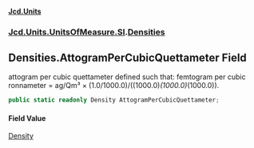 #### [Jcd.Units](index.md 'index')

### [Jcd.Units.UnitsOfMeasure.SI](Jcd.Units.UnitsOfMeasure.SI.md 'Jcd.Units.UnitsOfMeasure.SI').[Densities](Densities.md 'Jcd.Units.UnitsOfMeasure.SI.Densities')

## Densities.AttogramPerCubicQuettameter Field

attogram per cubic quettameter defined such that: femtogram per cubic ronnameter = ag/Qm³ ×
(1.0/1000.0)/((1000.0)*(1000.0)*(1000.0)).

```csharp
public static readonly Density AttogramPerCubicQuettameter;
```

#### Field Value

[Density](Density.md 'Jcd.Units.UnitTypes.Density')